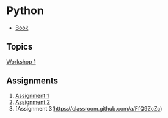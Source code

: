 # Python

- [Book](https://1drv.ms/b/c/8e182a6cb0324966/EWZJMrBsKhgggI5VQgEAAAABZzF8kPqR5Yw5ZU54W6AGZw?e=IkfxNR)

## Topics
[Workshop 1](./docs/workshop_1.md)


## Assignments
1. [Assignment 1](https://classroom.github.com/a/EgsWxGsu)
2. [Assignment 2](https://classroom.github.com/a/DMjOM7l4)
3. [Assignment 3(https://classroom.github.com/a/FfQ9ZcZc)
